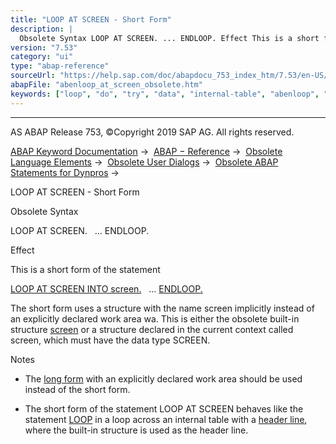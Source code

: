 ```yaml
---
title: "LOOP AT SCREEN - Short Form"
description: |
  Obsolete Syntax LOOP AT SCREEN. ... ENDLOOP. Effect This is a short form of the statement LOOP AT SCREEN INTO screen.(https://help.sap.com/doc/abapdocu_753_index_htm/7.53/en-US/abaploop_at_screen.htm) ... ENDLOOP.(https://help.sap.com/doc/abapdocu_753_index_htm/7.53/en-US/abaploop_at_screen.htm)
version: "7.53"
category: "ui"
type: "abap-reference"
sourceUrl: "https://help.sap.com/doc/abapdocu_753_index_htm/7.53/en-US/abenloop_at_screen_obsolete.htm"
abapFile: "abenloop_at_screen_obsolete.htm"
keywords: ["loop", "do", "try", "data", "internal-table", "abenloop", "screen", "obsolete"]
---
```


* * *

AS ABAP Release 753, ©Copyright 2019 SAP AG. All rights reserved.

[ABAP Keyword Documentation](https://help.sap.com/doc/abapdocu_753_index_htm/7.53/en-US/abenabap.htm) →  [ABAP − Reference](https://help.sap.com/doc/abapdocu_753_index_htm/7.53/en-US/abenabap_reference.htm) →  [Obsolete Language Elements](https://help.sap.com/doc/abapdocu_753_index_htm/7.53/en-US/abenabap_obsolete.htm) →  [Obsolete User Dialogs](https://help.sap.com/doc/abapdocu_753_index_htm/7.53/en-US/abengui_obsolete.htm) →  [Obsolete ABAP Statements for Dynpros](https://help.sap.com/doc/abapdocu_753_index_htm/7.53/en-US/abenabap_dynpro_obsolet.htm) → 

LOOP AT SCREEN - Short Form

Obsolete Syntax

LOOP AT SCREEN.
  ...
ENDLOOP.

Effect

This is a short form of the statement

[LOOP AT SCREEN INTO screen.](https://help.sap.com/doc/abapdocu_753_index_htm/7.53/en-US/abaploop_at_screen.htm)
  ...
[ENDLOOP.](https://help.sap.com/doc/abapdocu_753_index_htm/7.53/en-US/abaploop_at_screen.htm)

The short form uses a structure with the name screen implicitly instead of an explicitly declared work area wa. This is either the obsolete built-in structure [screen](https://help.sap.com/doc/abapdocu_753_index_htm/7.53/en-US/abenscreen_structure_obsolete.htm) or a structure declared in the current context called screen, which must have the data type SCREEN.

Notes

-   The [long form](https://help.sap.com/doc/abapdocu_753_index_htm/7.53/en-US/abaploop_at_screen.htm) with an explicitly declared work area should be used instead of the short form.

-   The short form of the statement LOOP AT SCREEN behaves like the statement [LOOP](https://help.sap.com/doc/abapdocu_753_index_htm/7.53/en-US/abaploop_at_itab.htm) in a loop across an internal table with a [header line](https://help.sap.com/doc/abapdocu_753_index_htm/7.53/en-US/abenheader_line_glosry.htm "Glossary Entry"), where the built-in structure is used as the header line.
